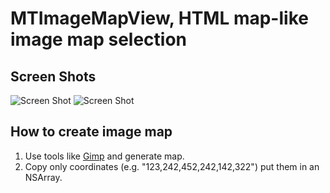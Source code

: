 # MTImageMapView, HTML map-like image map selection


## Screen Shots

![Screen Shot](../debug_shot.png "Debugging Path")
![Screen Shot](../normal_selection.png "Normal Selection")


## How to create image map

1. Use tools like [Gimp](http://www.gimp.org/) and generate map.
2. Copy only coordinates (e.g. "123,242,452,242,142,322") put them in an NSArray.
